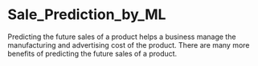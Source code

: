 # Sale_Prediction_by_ML

Predicting the future sales of a product helps a business manage the manufacturing and advertising cost of the product. There are many more benefits of predicting the future sales of a product.
